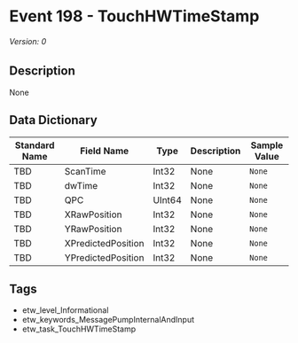 # Event 198 - TouchHWTimeStamp
###### Version: 0

## Description
None

## Data Dictionary
|Standard Name|Field Name|Type|Description|Sample Value|
|---|---|---|---|---|
|TBD|ScanTime|Int32|None|`None`|
|TBD|dwTime|Int32|None|`None`|
|TBD|QPC|UInt64|None|`None`|
|TBD|XRawPosition|Int32|None|`None`|
|TBD|YRawPosition|Int32|None|`None`|
|TBD|XPredictedPosition|Int32|None|`None`|
|TBD|YPredictedPosition|Int32|None|`None`|

## Tags
* etw_level_Informational
* etw_keywords_MessagePumpInternalAndInput
* etw_task_TouchHWTimeStamp